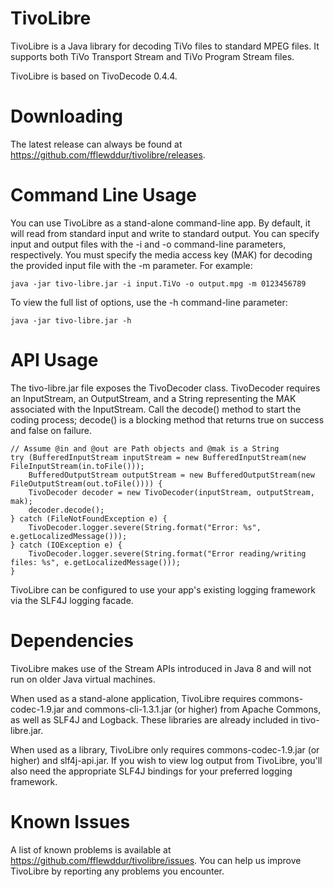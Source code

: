 # TivoLibre
TivoLibre is a Java library for decoding TiVo files to standard MPEG files. It supports both TiVo Transport Stream and TiVo Program Stream files.

TivoLibre is based on TivoDecode 0.4.4.

# Downloading
The latest release can always be found at https://github.com/fflewddur/tivolibre/releases.

# Command Line Usage
You can use TivoLibre as a stand-alone command-line app. By default, it will read from standard input and write to standard output. You can specify input and output files with the -i and -o command-line parameters, respectively. You must specify the media access key (MAK) for decoding the provided input file with the -m parameter. For example:

    java -jar tivo-libre.jar -i input.TiVo -o output.mpg -m 0123456789

To view the full list of options, use the -h command-line parameter:

    java -jar tivo-libre.jar -h

# API Usage
The tivo-libre.jar file exposes the TivoDecoder class. TivoDecoder requires an InputStream, an OutputStream, and a String representing the MAK associated with the InputStream. Call the decode() method to start the coding process; decode() is a blocking method that returns true on success and false on failure.

    // Assume @in and @out are Path objects and @mak is a String
    try (BufferedInputStream inputStream = new BufferedInputStream(new FileInputStream(in.toFile()));
        BufferedOutputStream outputStream = new BufferedOutputStream(new FileOutputStream(out.toFile()))) {
        TivoDecoder decoder = new TivoDecoder(inputStream, outputStream, mak);
        decoder.decode();
    } catch (FileNotFoundException e) {
        TivoDecoder.logger.severe(String.format("Error: %s", e.getLocalizedMessage()));
    } catch (IOException e) {
        TivoDecoder.logger.severe(String.format("Error reading/writing files: %s", e.getLocalizedMessage()));
    }

TivoLibre can be configured to use your app's existing logging framework via the SLF4J logging facade.

# Dependencies
TivoLibre makes use of the Stream APIs introduced in Java 8 and will not run on older Java virtual machines.

When used as a stand-alone application, TivoLibre requires commons-codec-1.9.jar and commons-cli-1.3.1.jar (or higher) from Apache Commons, as well as SLF4J and Logback. These libraries are already included in tivo-libre.jar.

When used as a library, TivoLibre only requires commons-codec-1.9.jar (or higher) and slf4j-api.jar. If you wish to view log output from TivoLibre, you'll also need the appropriate SLF4J bindings for your preferred logging framework.

# Known Issues
A list of known problems is available at https://github.com/fflewddur/tivolibre/issues. You can help us improve TivoLibre by reporting any problems you encounter.